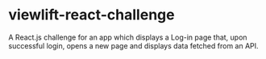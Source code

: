 # viewlift-react-challenge
A React.js challenge for an app which displays a Log-in page that, upon successful login, opens a new page and displays data fetched from an API.
